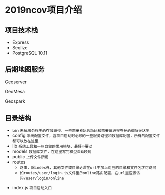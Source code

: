 # 2019ncov项目介绍

## 项目技术栈
+ Express
+ Seqlize 
+ PostgreSQL 10.11


## 后期地图服务
Geoserver

GeoMesa

Geospark



## 目录结构
+ bin ```系统服务程序的存储路径，一些需要初始启动的和需要做进程守护的都放在这里```
+ config ```系统配置文件，含项目启动时必须的一些服务路径和数据库配置，所有的配置文件都可以放在这里```
+ lib ```系统工具和一些自做的常用模块，最好不要动```
+ models ```数据库文件，在这里写完模型自动映射```
+ public ```上传文件所用```
+ routes 
    - ```路由，除index外，其他文件或目录必须在url中加上对应的目录和文件名才可访问```
    - ```如routes/user/login.js文件里的online路由配置，在url里应该访问/user/login/online```
- index.js ```项目启动入口```
